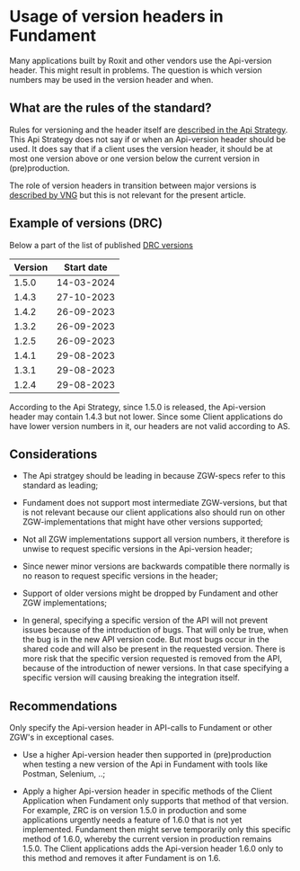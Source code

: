 # Usage of version headers in Fundament
Many applications built by Roxit and other vendors use the Api-version header. This might result in problems. The question is which version numbers may be used in the version header and when.

## What are the rules of the standard?
Rules for versioning and the header itself are [described in the Api Strategy](https://docs.geostandaarden.nl/api/vv-hr-API-Strategie-20190715/#versioning). This Api Strategy does not say if or when an Api-version header should be used. It does say that if a client uses the version header, it should be at most one version above or one version below the current version in (pre)production. 

The role of version headers in transition between major versions is [described by VNG](https://vng-realisatie.github.io/gemma-zaken/themas/achtergronddocumentatie/versies-en-migraties) but this is not relevant for the present article.

## Example of versions (DRC)
Below a part of the list of published [DRC versions](https://vng-realisatie.github.io/gemma-zaken/standaard/documenten/) 

| Version | Start date |
| ------- | -----------|
|1.5.0|	14-03-2024|
|1.4.3|	27-10-2023|
|1.4.2|	26-09-2023|
|1.3.2|	26-09-2023|
|1.2.5|	26-09-2023|
|1.4.1|	29-08-2023|
|1.3.1|	29-08-2023|
|1.2.4|	29-08-2023|

According to the Api Strategy, since 1.5.0 is released, the Api-version header may contain 1.4.3 but not lower. Since some Client applications do have lower version numbers in it, our headers are not valid according to AS.

## Considerations 
- The Api stratgey should be leading in because ZGW-specs refer to this standard as leading;

- Fundament does not support most intermediate ZGW-versions, but that is not relevant because our client applications also should run on other ZGW-implementations that might have other versions supported;

- Not all ZGW implementations support all version numbers, it therefore is unwise to request specific versions in the Api-version header;

- Since newer minor versions are backwards compatible there normally is no reason to request specific versions in the header;
  
- Support of older versions might be dropped by Fundament and other ZGW implementations;

- In general, specifying a specific version of the API will not prevent issues because of the introduction of bugs. That will only be true, when the bug is in the new API version code. But most bugs occur in the shared code and will also be present in the requested version. There is more risk that the specific version requested is removed from the API, because of the introduction of newer versions. In that case specifying a specific version will causing breaking the integration itself.

## Recommendations
Only specify the Api-version header in API-calls to Fundament or other ZGW's in exceptional cases.

- Use a higher Api-version header then supported in (pre)production when testing a new version of the Api in Fundament with tools like Postman, Selenium, ..;

- Apply a higher Api-version header in specific methods of the Client Application when Fundament only supports that method of that version.
For example, ZRC is on version 1.5.0 in production and some applications urgently needs a feature of 1.6.0 that is not yet implemented. Fundament then might serve temporarily only this specific method of 1.6.0, whereby the current version in production remains 1.5.0. The Client applications adds the Api-version header 1.6.0 only to this method and removes it after Fundament is on 1.6.
